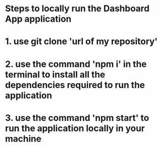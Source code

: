 # Steps to locally run the Dashboard App application
# 1. use git clone 'url of my repository'
# 2. use the command 'npm i' in the terminal to install all the dependencies required to run the application
# 3. use the command 'npm start' to run the application locally in your machine 
